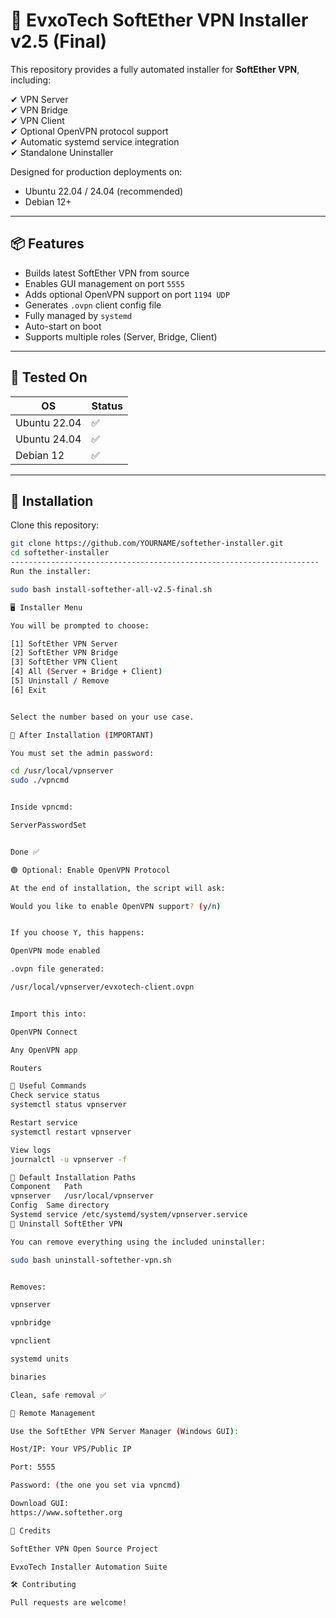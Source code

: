 # 🚀 EvxoTech SoftEther VPN Installer v2.5 (Final)

This repository provides a fully automated installer for **SoftEther VPN**, including:

✔ VPN Server  
✔ VPN Bridge  
✔ VPN Client  
✔ Optional OpenVPN protocol support  
✔ Automatic systemd service integration  
✔ Standalone Uninstaller  

Designed for production deployments on:

- Ubuntu 22.04 / 24.04 (recommended)
- Debian 12+

---

## 📦 Features

- Builds latest SoftEther VPN from source
- Enables GUI management on port `5555`
- Adds optional OpenVPN support on port `1194 UDP`
- Generates `.ovpn` client config file
- Fully managed by `systemd`
- Auto-start on boot
- Supports multiple roles (Server, Bridge, Client)

---

## 🧪 Tested On

| OS | Status |
|---|---|
| Ubuntu 22.04 | ✅ |
| Ubuntu 24.04 | ✅ |
| Debian 12 | ✅ |

---

## 🔧 Installation

Clone this repository:

```bash
git clone https://github.com/YOURNAME/softether-installer.git
cd softether-installer
---------------------------------------------------------------------
Run the installer:

sudo bash install-softether-all-v2.5-final.sh

🖥️ Installer Menu

You will be prompted to choose:

[1] SoftEther VPN Server
[2] SoftEther VPN Bridge
[3] SoftEther VPN Client
[4] All (Server + Bridge + Client)
[5] Uninstall / Remove
[6] Exit


Select the number based on your use case.

🔑 After Installation (IMPORTANT)

You must set the admin password:

cd /usr/local/vpnserver
sudo ./vpncmd


Inside vpncmd:

ServerPasswordSet


Done ✅

🟢 Optional: Enable OpenVPN Protocol

At the end of installation, the script will ask:

Would you like to enable OpenVPN support? (y/n)


If you choose Y, this happens:

OpenVPN mode enabled

.ovpn file generated:

/usr/local/vpnserver/evxotech-client.ovpn


Import this into:

OpenVPN Connect

Any OpenVPN app

Routers

🧰 Useful Commands
Check service status
systemctl status vpnserver

Restart service
systemctl restart vpnserver

View logs
journalctl -u vpnserver -f

📁 Default Installation Paths
Component	Path
vpnserver	/usr/local/vpnserver
Config	Same directory
Systemd service	/etc/systemd/system/vpnserver.service
🧹 Uninstall SoftEther VPN

You can remove everything using the included uninstaller:

sudo bash uninstall-softether-vpn.sh


Removes:

vpnserver

vpnbridge

vpnclient

systemd units

binaries

Clean, safe removal ✅

📡 Remote Management

Use the SoftEther VPN Server Manager (Windows GUI):

Host/IP: Your VPS/Public IP

Port: 5555

Password: (the one you set via vpncmd)

Download GUI:
https://www.softether.org

🎉 Credits

SoftEther VPN Open Source Project

EvxoTech Installer Automation Suite

🛠 Contributing

Pull requests are welcome!
